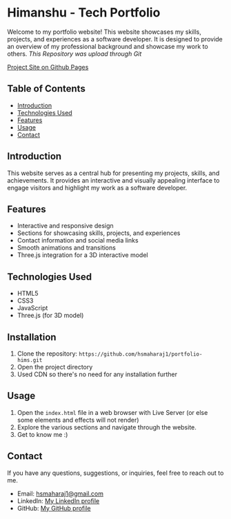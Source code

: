 
# Himanshu - Tech Portfolio

Welcome to my portfolio website! This website showcases my skills, projects, and experiences as a software developer. It is designed to provide an overview of my professional background and showcase my work to others.
*This Repository was upload through Git*

[Project Site on Github Pages](https://hsmaharaj1.github.io/portfolio-hims) 

## Table of Contents

- [Introduction](#introduction)
- [Technologies Used](#technologies-used)
- [Features](#features)
- [Usage](#usage)
- [Contact](#contact)

## Introduction

This website serves as a central hub for presenting my projects, skills, and achievements. It provides an interactive and visually appealing interface to engage visitors and highlight my work as a software developer.

## Features

- Interactive and responsive design
- Sections for showcasing skills, projects, and experiences
- Contact information and social media links
- Smooth animations and transitions
- Three.js integration for a 3D interactive model

## Technologies Used

- HTML5
- CSS3
- JavaScript
- Three.js (for 3D model)

## Installation

1. Clone the repository: `https://github.com/hsmaharaj1/portfolio-hims.git`
2. Open the project directory
3. Used CDN so there's no need for any installation further

## Usage

1. Open the `index.html` file in a web browser with Live Server (or else some elements and effects will not render)
2. Explore the various sections and navigate through the website.
3. Get to know me :)


## Contact

If you have any questions, suggestions, or inquiries, feel free to reach out to me.

- Email: hsmaharaj1@gmail.com
- LinkedIn: [My LinkedIn profile](https://www.linkedin.com/in/himanshu-sekhar-maharaj1/)
- GitHub: [My GitHub profile](https://github.com/hsmaharaj1)
